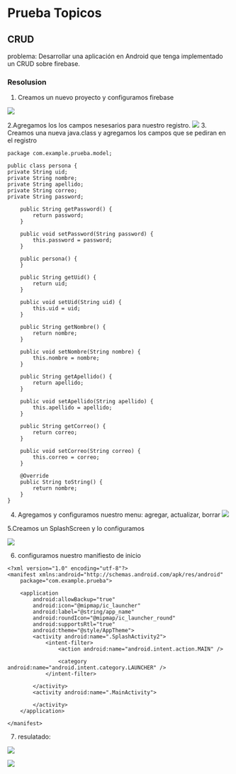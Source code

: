 # Prueba Topicos 

## CRUD
problema:
Desarrollar una aplicación en Android que tenga implementado un CRUD sobre firebase.

### Resolusion
1. Creamos un nuevo proyecto y configuramos firebase 

![](https://raw.githubusercontent.com/SANMH/prueba1_topicos/master/assets/1.png)

2.Agregamos los los campos nesesarios para nuestro registro.
![](https://raw.githubusercontent.com/SANMH/prueba1_topicos/master/assets/2.png)
3. Creamos una nueva java.class y agregamos los campos que se pediran en el registro
```
package com.example.prueba.model;

public class persona {
private String uid;
private String nombre;
private String apellido;
private String correo;
private String password;

    public String getPassword() {
        return password;
    }

    public void setPassword(String password) {
        this.password = password;
    }

    public persona() {
    }

    public String getUid() {
        return uid;
    }

    public void setUid(String uid) {
        this.uid = uid;
    }

    public String getNombre() {
        return nombre;
    }

    public void setNombre(String nombre) {
        this.nombre = nombre;
    }

    public String getApellido() {
        return apellido;
    }

    public void setApellido(String apellido) {
        this.apellido = apellido;
    }

    public String getCorreo() {
        return correo;
    }

    public void setCorreo(String correo) {
        this.correo = correo;
    }

    @Override
    public String toString() {
        return nombre;
    }
}

```

4. Agregamos y configuramos nuestro menu: agregar, actualizar, borrar
![](https://raw.githubusercontent.com/SANMH/prueba1_topicos/master/assets/3.png)

5.Creamos un SplashScreen y lo configuramos

![](https://raw.githubusercontent.com/SANMH/prueba1_topicos/master/assets/4.png)

6. configuramos nuestro manifiesto de inicio

```
<?xml version="1.0" encoding="utf-8"?>
<manifest xmlns:android="http://schemas.android.com/apk/res/android"
    package="com.example.prueba">

    <application
        android:allowBackup="true"
        android:icon="@mipmap/ic_launcher"
        android:label="@string/app_name"
        android:roundIcon="@mipmap/ic_launcher_round"
        android:supportsRtl="true"
        android:theme="@style/AppTheme">
        <activity android:name=".SplashActivity2">
            <intent-filter>
                <action android:name="android.intent.action.MAIN" />

                <category android:name="android.intent.category.LAUNCHER" />
            </intent-filter>

        </activity>
        <activity android:name=".MainActivity">

        </activity>
    </application>

</manifest>

```

7. resulatado:

![](https://raw.githubusercontent.com/SANMH/prueba1_topicos/master/assets/5.png)

![](https://raw.githubusercontent.com/SANMH/prueba1_topicos/master/assets/6.png)






